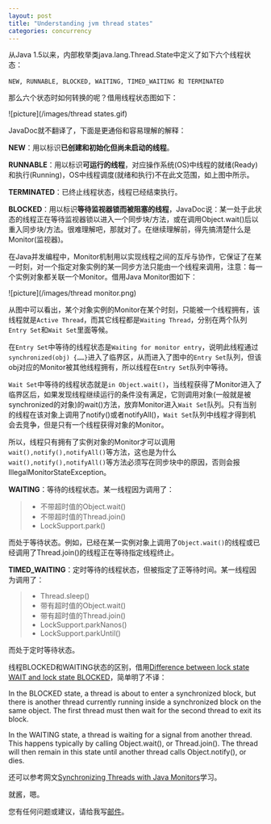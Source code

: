 ```yaml
---
layout: post
title: "Understanding jvm thread states"
categories: concurrency
---
```


从Java 1.5以来，内部枚举类java.lang.Thread.State中定义了如下六个线程状态：

	NEW, RUNNABLE, BLOCKED, WAITING, TIMED_WAITING 和 TERMINATED

那么六个状态时如何转换的呢？借用线程状态图如下：

![picture](/images/thread states.gif)

JavaDoc就不翻译了，下面是更通俗和容易理解的解释：

**NEW**：用以标识**已创建和初始化但尚未启动的线程**。 

**RUNNABLE**：用以标识**可运行的线程**，对应操作系统(OS)中线程的就绪(Ready)和执行(Running)，OS中线程调度(就绪和执行)不在此文范围，如上图中所示。

**TERMINATED**：已终止线程状态，线程已经结束执行。 

**BLOCKED**：用以标识**等待监视器锁而被阻塞的线程**，JavaDoc说：某一处于此状态的线程正在等待监视器锁以进入一个同步块/方法，或在调用Object.wait()后以重入同步块/方法。很难理解吧，那就对了。在继续理解前，得先搞清楚什么是Monitor(监视器)。

在Java并发编程中，Monitor机制用以实现线程之间的互斥与协作，它保证了在某一时刻，对一个指定对象实例的某一同步方法只能由一个线程来调用，注意：每一个实例对象都关联一个Monitor。借用Java Monitor图如下：

![picture](/images/thread monitor.png)

从图中可以看出，某个对象实例的Monitor在某个时刻，只能被一个线程拥有，该线程就是`Active Thread`，而其它线程都是`Waiting Thread`，分别在两个队列`Entry Set`和`Wait Set`里面等候。

在`Entry Set`中等待的线程状态是`Waiting for monitor entry`，说明此线程通过`synchronized(obj) {……}`进入了临界区，从而进入了图中的`Entry Set`队列，但该obj对应的Monitor被其他线程拥有，所以线程在`Entry Set`队列中等待。

`Wait Set`中等待的线程状态就是`in Object.wait()`，当线程获得了Monitor进入了临界区后，如果发现线程继续运行的条件没有满足，它则调用对象(一般就是被synchronized的对象)的wait()方法，放弃Monitor进入`Wait Set`队列。只有当别的线程在该对象上调用了notify()或者notifyAll()，`Wait Set`队列中线程才得到机会去竞争，但是只有一个线程获得对象的Monitor。

所以，线程只有拥有了实例对象的Monitor才可以调用`wait(),notify(),notifyAll()`等方法，这也是为什么`wait(),notify(),notifyAll()`等方法必须写在同步块中的原因，否则会报IllegalMonitorStateException。

**WAITING**：等待的线程状态。某一线程因为调用了：
>* 不带超时值的Object.wait()
>* 不带超时值的Thread.join()
>* LockSupport.park()

而处于等待状态。例如，已经在某一实例对象上调用了`Object.wait()`的线程或已经调用了Thread.join()的线程正在等待指定线程终止。 

**TIMED_WAITING**：定时等待的线程状态，但被指定了正等待时间。某一线程因为调用了：
>* Thread.sleep()
>* 带有超时值的Object.wait()
>* 带有超时值的Thread.join()
>* LockSupport.parkNanos()
>* LockSupport.parkUntil()

而处于定时等待状态。

线程BLOCKED和WAITING状态的区别，借用[Difference between lock state WAIT and lock state BLOCKED](http://stackoverflow.com/questions/15680422/difference-between-lock-state-wait-and-lock-state-blocked)，简单明了不译：

In the BLOCKED state, a thread is about to enter a synchronized block, but there is another thread currently running inside a synchronized block on the same object. The first thread must then wait for the second thread to exit its block.

In the WAITING state, a thread is waiting for a signal from another thread. This happens typically by calling Object.wait(), or Thread.join(). The thread will then remain in this state until another thread calls Object.notify(), or dies.

还可以参考网文[Synchronizing Threads with Java Monitors](http://www.csc.villanova.edu/~mdamian/threads/javamonitors.html)学习。

就酱，嗯。

您有任何问题或建议，请给我写[邮件](mailto:yinwer81@gmail.com)。
